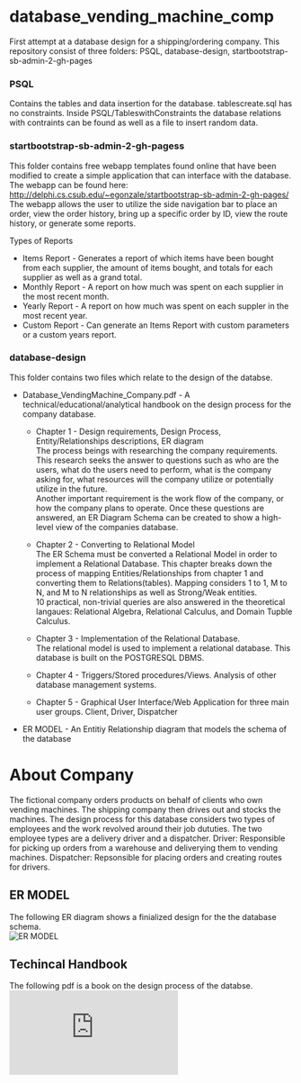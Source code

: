 # database_vending_machine_comp 
First attempt at a database design for a shipping/ordering company.
This repository consist of three folders: PSQL, database-design, startbootstrap-sb-admin-2-gh-pages

### PSQL 
Contains the tables and data insertion for the database. 
       tablescreate.sql has no constraints. Inside PSQL/TableswithConstraints the database relations with contraints 
       can be found as well as a file to insert random data. 
       
### startbootstrap-sb-admin-2-gh-pagess
This folder contains free webapp templates found online that have been modified
      to create a simple application that can interface with the database. 
      The webapp can be found here: http://delphi.cs.csub.edu/~egonzale/startbootstrap-sb-admin-2-gh-pages/
      The webapp allows the user to utilize the side navigation bar to place an order, view the order history, 
      bring up a specific order by ID, view the route history, or generate some reports. 
      
   Types of Reports
   * Items Report - Generates a report of which items have been bought from each supplier, the amount 
   of items bought, and totals for each supplier as well as a grand total. 
   * Monthly Report - A report on how much was spent on each supplier in the most recent month. 
   * Yearly Report - A report on how much was spent on each suppler in the most recent year.
   * Custom Report - Can generate an Items Report with custom parameters or a custom years report.
   
### database-design 
This folder contains two files which relate to the design of the databse. 
* Database_VendingMachine_Company.pdf - A technical/educational/analytical handbook on the design process 
for the company database.
  * Chapter 1 - Design requirements, Design Process, Entity/Relationships descriptions, ER diagram<br>
  The process beings with researching the company requirements. This research seeks the answer to questions such as 
  who are the users, what do the users need to perform, what is the company asking for, what resources will the company utilize or   potentially utilize in the future.<br>
  Another important requirement is the work flow of the company, or how the company plans to operate. Once these questions are 
  answered, an ER Diagram Schema can be created to show a high-level view of the companies database.<br>
  
  * Chapter 2 - Converting to Relational Model<br>
  The ER Schema must be converted a Relational Model in order to implement a Relational Database. This chapter breaks down 
  the process of mapping Entities/Relationships from chapter 1 and converting them to Relations(tables). Mapping considers 
  1 to 1, M to N, and M to N relationships as well as Strong/Weak entities.<br>
  10 practical, non-trivial queries are also answered in the theoretical langaues: Relational Algebra, Relational Calculus, and Domain Tupble Calculus. 
  
  *  Chapter 3 - Implementation of the Relational Database. <br>
  The relational model is used to implement a relational database. This database is built on the POSTGRESQL DBMS.
  
  * Chapter 4 - Triggers/Stored procedures/Views. Analysis of other database management systems.
  
  * Chapter 5 - Graphical User Interface/Web Application for three main user groups. 
             Client, Driver, Dispatcher
             
* ER MODEL - An Entitiy Relationship diagram that models the schema of the database       
            

 
      
      
      



# About Company #
  The fictional company orders products on behalf of clients who own vending machines. The shipping company 
then drives out and stocks the machines. The design process for this database considers two types of employees and the work revolved around 
their job dututies. The two employee types are a delivery driver and a dispatcher.
  Driver: Responsible for picking up orders from a warehouse and deliverying them to vending machines.
  Dispatcher: Repsonsible for placing orders and creating routes for drivers. 
## ER MODEL ##   
 The following ER diagram shows a finialized design for the the database schema.<br>
 ![ER MODEL](https://github.com/EdwinGonzalez23/database_vending_machine_comp/tree/master/database-design/Vending_Machine_Comp_ER.png)
## Techincal Handbook  
The following pdf is a book on the design process of the databse.<br> 
![Database Technical Book](https://github.com/EdwinGonzalez23/database_vending_machine_comp/blob/master/database-design/Database_VendingMachine_Company.pdf)


